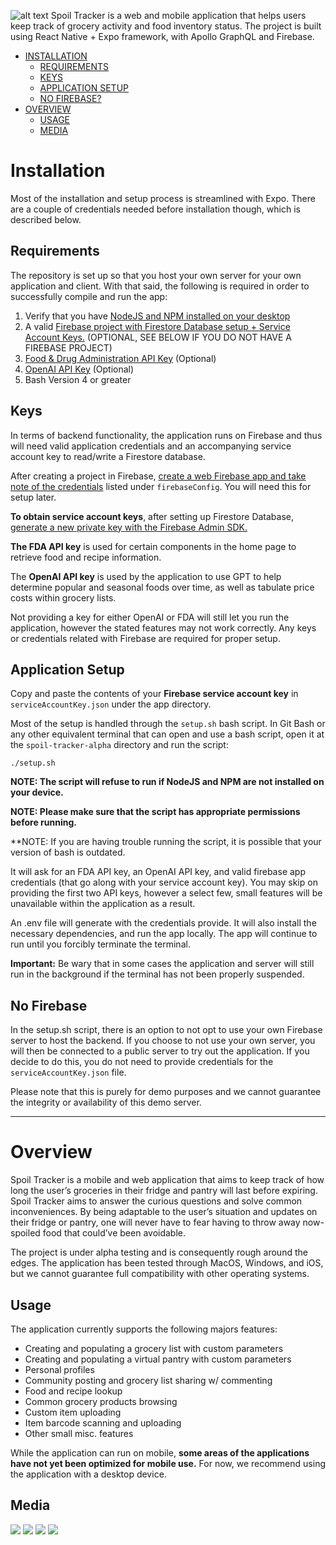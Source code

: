 ![alt text](image.png)
Spoil Tracker is a web and mobile application that helps users keep track of grocery activity and food inventory status. The project is built using React Native + Expo framework, with Apollo GraphQL and Firebase. 

<!-- MANPAGE: BEGIN EXCLUDED SECTION -->
* [INSTALLATION](#installation)
  * [REQUIREMENTS](#requirements)
  * [KEYS](#keys)
  * [APPLICATION SETUP](#application-setup)
  * [NO FIREBASE?](#no-firebase)
* [OVERVIEW](#installation)
  * [USAGE](#usage)
  * [MEDIA](#media)




# Installation

Most of the installation and setup process is streamlined with Expo. There are a couple of credentials needed before installation though, which is described below.

## Requirements

The repository is set up so that you host your own server for your own application and client. With that said, the following is required in order to successfully compile and run the app:
1. Verify that you have [NodeJS and NPM installed on your desktop](https://nodejs.org/en/download)
2. A valid [Firebase project with Firestore Database setup + Service Account Keys.](https://firebase.google.com/) (OPTIONAL, SEE BELOW IF YOU DO NOT HAVE A FIREBASE PROJECT)
3. [Food & Drug Administration API Key](https://open.fda.gov/apis/authentication/) (Optional)
4. [OpenAI API Key](https://platform.openai.com/playground) (Optional)
5. Bash Version 4 or greater

## Keys

In terms of backend functionality, the application runs on Firebase and thus will need valid application credentials and an accompanying service account key to read/write a Firestore database. 

After creating a project in Firebase, [create a web Firebase app and take note of the credentials](https://youtu.be/ILTo8IvFXJw?si=jKLjJtcW9WNKN-vm&t=35) listed under ```firebaseConfig```. You will need this for setup later.

**To obtain service account keys**, after setting up Firestore Database, [generate a new private key with the Firebase Admin SDK.](https://youtu.be/Q6FYoWAWWhI?si=uOQasJTBZpiUxbYg)

**The FDA API key** is used for certain components in the home page to retrieve food and recipe information.

The **OpenAI API key** is used by the application to use GPT to help determine popular and seasonal foods over time, as well as tabulate price costs within grocery lists. 

Not providing a key for either OpenAI or FDA will still let you run the application, however the stated features may not work correctly. Any keys or credentials related with Firebase are required for proper setup.

## Application Setup
Copy and paste the contents of your **Firebase service account key** in ```serviceAccountKey.json``` under the app directory.

Most of the setup is handled through the ```setup.sh``` bash script. In Git Bash or any other equivalent terminal that can open and use a bash script, open it at the ```spoil-tracker-alpha``` directory and run the script:
```
./setup.sh
```
**NOTE: The script will refuse to run if NodeJS and NPM are not installed on your device.**

**NOTE: Please make sure that the script has appropriate permissions before running.**

**NOTE: If you are having trouble running the script, it is possible that your version of bash is outdated.

It will ask for an FDA API key, an OpenAI API key, and valid firebase app credentials (that go along with your service account key). You may skip on providing the first two API keys, however a select few, small features will be unavailable within the application as a result.

An .env file will generate with the credentials provide. It will also install the necessary dependencies, and run the app locally. The app will continue to run until you forcibly terminate the terminal.

**Important:** Be wary that in some cases the application and server will still run in the background if the terminal has not been properly suspended.

## No Firebase
In the setup.sh script, there is an option to not opt to use your own Firebase server to host the backend. If you choose to not use your own server, you will then be connected to a public server to try out the application. If you decide to do this, you do not need to provide credentials for the ```serviceAccountKey.json``` file.

Please note that this is purely for demo purposes and we cannot guarantee the integrity or availability of this demo server.

***

# Overview

Spoil Tracker is a mobile and web application that aims to keep track of how long the user’s groceries in their fridge and pantry will last before expiring. Spoil Tracker aims to answer the curious questions and solve common inconveniences. By being adaptable to the user’s situation and updates on their fridge or pantry, one will never have to fear having to throw away now-spoiled food that could’ve been avoidable.

The project is under alpha testing and is consequently rough around the edges. The application has been tested through MacOS, Windows, and iOS, but we cannot guarantee full compatibility with other operating systems.

## Usage

The application currently supports the following majors features:
  - Creating and populating a grocery list with custom parameters
  - Creating and populating a virtual pantry with custom parameters
  - Personal profiles
  - Community posting and grocery list sharing w/ commenting
  - Food and recipe lookup
  - Common grocery products browsing
  - Custom item uploading
  - Item barcode scanning and uploading
  - Other small misc. features 

While the application can run on mobile, **some areas of the applications have not yet been optimized for mobile use.** For now, we recommend using the application with a desktop device.

## Media
![](media/image-1.png)
![](media/image-2.png)
![](media/image-3.png)
![](media/image-4.png)

